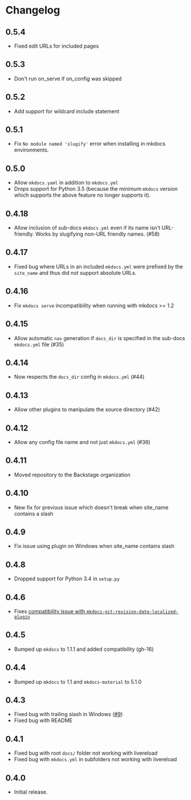 # Changelog

## 0.5.4

- Fixed edit URLs for included pages

## 0.5.3

- Don't run on_serve if on_config was skipped

## 0.5.2

- Add support for wildcard include statement

## 0.5.1

- Fix `No module named 'slugify'` error when installing in mkdocs environments.

## 0.5.0

- Allow `mkdocs.yaml` in addition to `mkdocs.yml`
- Drops support for Python 3.5 (because the minimum `mkdocs` version which
  supports the above feature no longer supports it).

## 0.4.18

- Allow inclusion of sub-docs `mkdocs.yml` even if its name isn't URL-friendly.
  Works by slugifying non-URL friendly names. (#58)

## 0.4.17

- Fixed bug where URLs in an included `mkdocs.yml` were prefixed by the `site_name` and thus did not support absolute URLs.

## 0.4.16

- Fix `mkdocs serve` incompatibility when running with mkdocs >= 1.2

## 0.4.15

- Allow automatic `nav` generation if `docs_dir` is specified in the sub-docs `mkdocs.yml` file (#35)

## 0.4.14

- Now respects the `docs_dir` config in `mkdocs.yml` (#44)

## 0.4.13

- Allow other plugins to manipulate the source directory (#42)

## 0.4.12

- Allow any config file name and not just `mkdocs.yml` (#36)

## 0.4.11

- Moved repository to the Backstage organization

## 0.4.10

- New fix for previous issue which doesn't break when site_name contains a slash

## 0.4.9

- Fix issue using plugin on Windows when site_name contains slash

## 0.4.8

- Dropped support for Python 3.4 in `setup.py`

## 0.4.6

- Fixes [compatibility issue with `mkdocs-git-revision-date-localized-plugin`](https://github.com/backstage/mkdocs-monorepo-plugin/issues/12)

## 0.4.5

- Bumped up `mkdocs` to 1.1.1 and added compatibility (gh-16)

## 0.4.4

- Bumped up `mkdocs` to 1.1 and `mkdocs-material` to 5.1.0

## 0.4.3

- Fixed bug with trailing slash in Windows ([#9](https://github.com/backstage/mkdocs-monorepo-plugin/pull/9))
- Fixed bug with README

## 0.4.1

- Fixed bug with root `docs/` folder not working with livereload
- Fixed bug with `mkdocs.yml` in subfolders not working with livereload

## 0.4.0

- Initial release.
